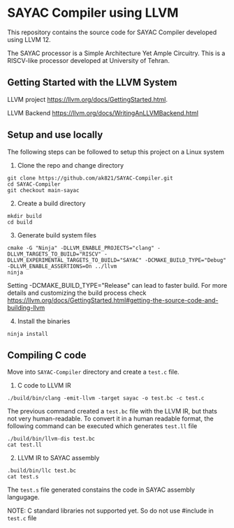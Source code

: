 # SAYAC Compiler using LLVM

This repository contains the source code for SAYAC Compiler developed using LLVM 12. 

The SAYAC processor is a Simple Architecture Yet Ample Circuitry. This is a 
RISCV-like processor developed at University of Tehran. 

## Getting Started with the LLVM System

LLVM project https://llvm.org/docs/GettingStarted.html.

LLVM Backend https://llvm.org/docs/WritingAnLLVMBackend.html

## Setup and use locally
The following steps can be followed to setup this project on a Linux system

1. Clone the repo and change directory

```
git clone https://github.com/ak821/SAYAC-Compiler.git
cd SAYAC-Compiler
git checkout main-sayac
```

2. Create a build directory 
```
mkdir build
cd build
```

3. Generate build system files
```
cmake -G "Ninja" -DLLVM_ENABLE_PROJECTS="clang" -DLLVM_TARGETS_TO_BUILD="RISCV" -DLLVM_EXPERIMENTAL_TARGETS_TO_BUILD="SAYAC" -DCMAKE_BUILD_TYPE="Debug" -DLLVM_ENABLE_ASSERTIONS=On ../llvm
ninja
```
Setting -DCMAKE_BUILD_TYPE="Release" can lead to faster build. For more details and customizing the build process check https://llvm.org/docs/GettingStarted.html#getting-the-source-code-and-building-llvm

4. Install the binaries
```
ninja install
```

## Compiling C code
Move into `SAYAC-Compiler` directory and create a `test.c` file.

1. C code to LLVM IR
```
./build/bin/clang -emit-llvm -target sayac -o test.bc -c test.c
```
The previous command created a `test.bc` file with the LLVM IR, but thats not very human-readable. To convert it in a human readable format, the following command can be executed which generates `test.ll` file
```
./build/bin/llvm-dis test.bc
cat test.ll
```

2. LLVM IR to SAYAC assembly
```
.build/bin/llc test.bc
cat test.s
```
The `test.s` file generated constains the code in SAYAC assembly langugage.

NOTE: C standard libraries not supported yet. So do not use #include in `test.c` file

